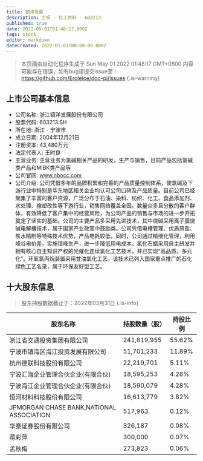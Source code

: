 ```yaml
---
title: 镇洋发展
description: 主板 - 化工原料 - 603213
published: true
date: 2022-05-01T01:48:17.000Z
tags: stock
editor: markdown
dateCreated: 2022-01-01T00:00:00.000Z
---
```


> 本页面由自动化程序生成于 Sun May 01 2022 01:48:17 GMT+0800
> 内容可能存在错误，如有bug请提交issue至：https://github.com/Eroleice/doc-pi/issues
{.is-warning}

## 上市公司基本信息
- 公司名称: 浙江镇洋发展股份有限公司
- 股票代码: 603213.SH
- 所在地: 浙江 - 宁波市
- 成立日期: 2004年12月21日
- 注册资本: 43,480万元
- 法定代表人: 王时良
- 主营业务: 主营业务为氯碱相关产品的研发，生产与销售，目前产品包括氯碱类产品和MIBK类产品等
- 公司官网: www.nbocc.com
- 公司介绍: 公司凭借多年的品牌积累和完善的产品质量控制体系，使氯碱及下游行业中特别是华东地区相关企业均认可公司口碑及产品质量。目前公司已经聚集了丰富的客户资源，广泛分布于石油、染料、纺织、化工、食品添加剂、水处理、橡塑改性等下游行业，销售网络覆盖全国。数量众多且分散的客户群体，有效降低了客户集中的经营风险，为公司产品的销售与市场的进一步开拓奠定了坚实的基础。公司的主要产品多采用先进技术，其中烧碱采用离子膜烧碱电解槽技术，属于国家产业政策中鼓励类。公司凭借电槽管理、优质原盐、盐水精制等特殊技术优势，产品电耗较低，同时，公司通过精细化管理，利用峰谷电价差，实施错峰生产，进一步降低用电成本。氯化石蜡采用自主研发并拥有核心自主知识产权的光催化连续氯化工艺技术，并已实现“高品质、多元化”。环氧氯丙烷装置采用甘油氯化工艺，该技术已列入国家重点推广的石化绿色工艺名录，属于环保友好型工艺。


## 十大股东信息
> 股东持股数据截止于：2022年03月31日
{.is-info}

| 股东名称 | 持股数量（股） | 持股比例 |
| --- | --- | --- |
| 浙江省交通投资集团有限公司 | 241,819,955 | 55.62% |
| 宁波市镇海区海江投资发展有限公司 | 51,701,233 | 11.89% |
| 杭州德联科技股份有限公司 | 22,219,701 | 5.11% |
| 宁波汇海企业管理合伙企业(有限合伙) | 18,595,253 | 4.28% |
| 宁波海江企业管理合伙企业(有限合伙) | 18,590,079 | 4.28% |
| 恒河材料科技股份有限公司 | 16,613,779 | 3.82% |
| JPMORGAN CHASE BANK,NATIONAL ASSOCIATION | 517,963 | 0.12% |
| 华泰证券股份有限公司 | 326,187 | 0.08% |
| 蒋彩萍 | 300,000 | 0.07% |
| 孟秋梅 | 273,823 | 0.06% |




